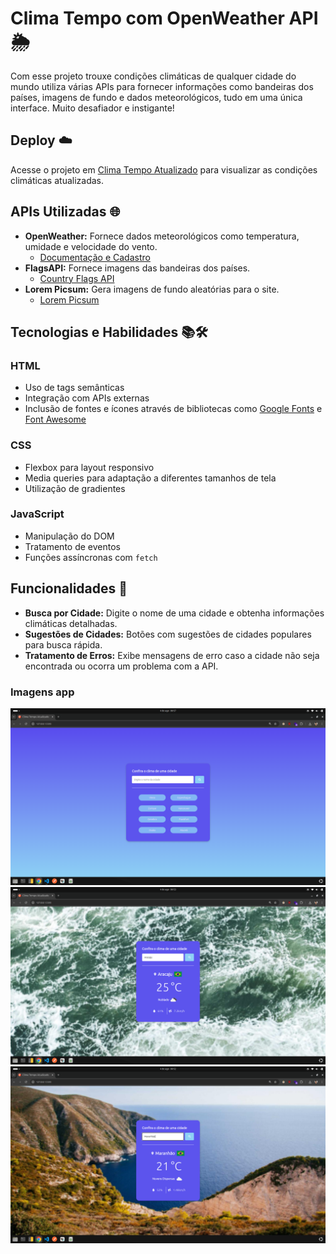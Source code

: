 # Clima Tempo com OpenWeather API 🌦️

Com esse projeto trouxe condições climáticas de qualquer cidade do mundo utiliza várias APIs para fornecer informações como bandeiras dos países, imagens de fundo e dados meteorológicos, tudo em uma única interface. Muito desafiador e instigante! 

## Deploy ☁️
Acesse o projeto em [Clima Tempo Atualizado]() para visualizar as condições climáticas atualizadas.

## APIs Utilizadas 🌐

- **OpenWeather:** Fornece dados meteorológicos como temperatura, umidade e velocidade do vento.
  - [Documentação e Cadastro](https://openweathermap.org/)
- **FlagsAPI:** Fornece imagens das bandeiras dos países.
  - [Country Flags API](https://flagsapi.com)
- **Lorem Picsum:** Gera imagens de fundo aleatórias para o site.
  - [Lorem Picsum](https://picsum.photos/)

## Tecnologias e Habilidades 📚🛠️

### HTML
- Uso de tags semânticas
- Integração com APIs externas
- Inclusão de fontes e ícones através de bibliotecas como [Google Fonts](https://fonts.googleapis.com) e [Font Awesome](https://cdnjs.cloudflare.com/ajax/libs/font-awesome/6.2.0/css/all.min.css)

### CSS
- Flexbox para layout responsivo
- Media queries para adaptação a diferentes tamanhos de tela
- Utilização de gradientes

### JavaScript
- Manipulação do DOM
- Tratamento de eventos
- Funções assíncronas com `fetch`

## Funcionalidades 🌟

- **Busca por Cidade:** Digite o nome de uma cidade e obtenha informações climáticas detalhadas.
- **Sugestões de Cidades:** Botões com sugestões de cidades populares para busca rápida.
- **Tratamento de Erros:** Exibe mensagens de erro caso a cidade não seja encontrada ou ocorra um problema com a API.

### Imagens app
![Versão Desktop](./assets/image/print.png)
![Versão Desktop](./assets/image/print2.png)
![Versão Desktop](./assets/image/aju.png)


